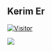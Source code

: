 ## Kerim Er
[![Visitor](https://visitor-badge.laobi.icu/badge?page_id=spsofme.spsofme)](#)

<img align="left" src="https://github-readme-stats.vercel.app/api?username=spsofme&theme=cyan-white">
